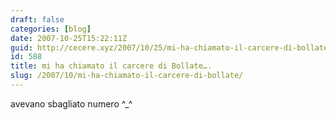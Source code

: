 ```yaml
---
draft: false
categories: [blog]
date: 2007-10-25T15:22:11Z
guid: http://cecere.xyz/2007/10/25/mi-ha-chiamato-il-carcere-di-bollate/
id: 588
title: mi ha chiamato il carcere di Bollate….
slug: /2007/10/mi-ha-chiamato-il-carcere-di-bollate/
---
```


avevano sbagliato numero ^_^
